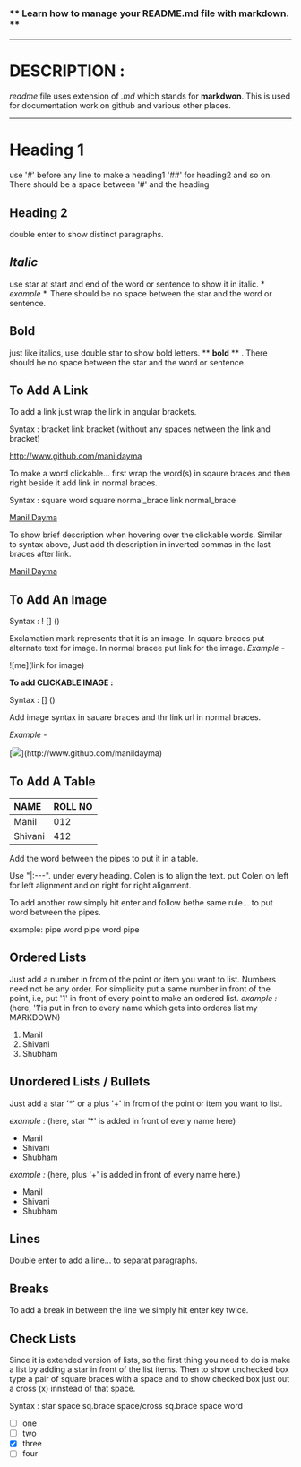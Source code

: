 ### ** **Learn how to manage your README.md file with markdown.** **
-----

# DESCRIPTION :

*readme* file uses extension of *.md* which stands for **markdwon**. This is used for documentation work on github and various other  places.

-----


# Heading 1 

use '#' before any line to make a heading1 '##' for heading2 and so on. There should be a space between '#' and the heading

## Heading 2

double enter to show distinct paragraphs. 

## *Italic*
use star at start and end of the word or sentence to show it in italic. * *example* *. There should be no space between the star and the word or sentence.

## **Bold**

just like italics, use double star to show bold letters.  ** **bold** ** . There should be no space between the star and the word or sentence.

## **To Add A Link**

To add a link just wrap the link in angular brackets.

Syntax :  bracket link bracket  (without any spaces netween the link and bracket)

<http://www.github.com/manildayma>

To make a word clickable... first wrap the word(s) in sqaure braces and then right beside it add link in normal braces.

Syntax :  square word square normal_brace link normal_brace

[Manil Dayma](http://www.github.com/manildayma)

To show brief description when hovering over the clickable words. Similar to syntax above, Just add th description in inverted commas in the last braces after link.

[Manil Dayma](http://www.github.com/manildayma "This is my GitHub profile" )



## **To Add An Image**

Syntax :   ! [] () 

Exclamation mark represents that it is an image. In square braces put alternate text for image. In normal bracee put link for the image.
*Example -*

![me](link for image)

**To add CLICKABLE IMAGE :**

Syntax : [] ()

Add image syntax in sauare braces and thr link url in normal braces. 

*Example -*

[![](https://www.google.co.in/search?q=image&oq=image&aqs=chrome..69i57j69i59l2j0.3291j0j7&client=ms-android-huawei&sourceid=chrome-mobile&ie=UTF-8#imgrc=kwgHAQqTiLQXLM:)](http://www.github.com/manildayma) 



## **To Add A Table**
|NAME|ROLL NO|
|:----|:----|
|Manil|012|
|Shivani|412|

Add the word between the pipes to put it in a table. 

Use "|:---". under every heading. Colen is to align the text. put Colen on left for left alignment and on right for right
alignment. 

To add another row simply hit enter and follow bethe same rule... to put word between the pipes.

example:  pipe word pipe word pipe


## Ordered Lists

Just add a number in from of the point or item you want to list. Numbers need not be any order. For simplicity put a same number in front of the point, i.e, put '1' in front of every point to make an ordered list.
*example :*  (here, '1'is put in fron to every name which gets into orderes list my MARKDOWN)  


1. Manil
1. Shivani
1. Shubham



## Unordered Lists / Bullets

Just add a star '*' or a plus '+' in from of the point or item you want to list.

*example :* (here, star '*' is added in front of every name here)

* Manil
* Shivani
* Shubham

*example :* (here, plus '+' is added in front of every name here.)

+ Manil
+ Shivani
+ Shubham



## **Lines**

Double enter to add a line... to separat paragraphs. 


## **Breaks**

To add a break in between the line we simply hit enter key twice. 


## **Check Lists**

Since it is extended version of lists, so the first thing you need to do is make  a list by adding a star in front of the list items. Then to show unchecked box type a pair of square braces with a space and to show checked box just out a cross (x) innstead of that space.

Syntax : star space sq.brace space/cross sq.brace space word



* [ ] one 
* [ ] two 
* [x] three
* [ ] four
